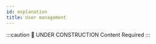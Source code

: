 ```yaml
---
id: explanation
title: User management
---
```




:::caution 🚧 UNDER CONSTRUCTION
Content Required
:::